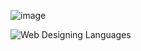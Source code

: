 ![image](https://user-images.githubusercontent.com/76522668/143956252-c80f2cb0-1bfa-4e64-98c7-bb4550282022.png)

![Web Designing Languages](https://user-images.githubusercontent.com/76522668/143956319-f65ad2a8-02ec-4e1f-bdd9-e4358c0c42b1.png)
